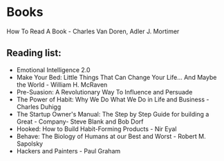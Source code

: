 # Books

How To Read A Book - Charles Van Doren, Adler J. Mortimer

## Reading list:

* Emotional Intelligence 2.0
* Make Your Bed: Little Things That Can Change Your Life... And Maybe the World - William H. McRaven
* Pre-Suasion: A Revolutionary Way To Influence and Persuade
* The Power of Habit: Why We Do What We Do in Life and Business - Charles Duhigg
* The Startup Owner's Manual: The Step by Step Guide for building a Great - Company- Steve Blank and Bob Dorf
* Hooked: How to Build Habit-Forming Products - Nir Eyal
* Behave: The Biology of Humans at our Best and Worst - Robert M. Sapolsky
* Hackers and Painters - Paul Graham


